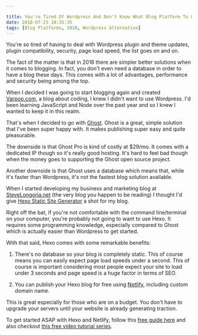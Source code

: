 ```yaml
---

title: You're Tired Of Wordpress And Don't Know What Blog Platform To Use
date: 2018-07-23 18:35:35
tags: [Blog Platforms, 2018, Wordpress Alternative]
---
```


You're so tired of having to deal with Wordpress plugin and theme updates, plugin compatibility, security, page load speed, the list goes on and on.

The fact of the matter is that in 2018 there are simpler better solutions when it comes to  blogging. In fact, you don't even need a database in order to have a blog these days. This comes with a lot of advantages, performance and security being among the top.

When I decided I was going to start blogging again and created [Varpop.com](Varpop.com), a blog about coding, I knew I didn't want to use Wordpress. I'd been learning JavaScript and Node over the past year and so I knew I wanted to keep it in this realm.

That's when I decided to go with [Ghost](Ghost.org). Ghost is a great, simple solution that I've been super happy with. It makes publishing super easy and quite pleasurable.

The downside is that Ghost Pro is kind of costly at $29/mo. It comes with a dedicated IP though so it's really good hosting. It's hard to feel bad though when the money goes to supporting the Ghost open source project.

Another downside is that Ghost uses a database which means that, while it's faster than Wordpress, it's not the fastest blog solution available.

When I started developing my business and marketing blog at [SteveLongoria.net](stevelongoria.net) (the very blog you happen to be reading) I thought I'd give [Hexo Static Site Generator](https://hexo.io/) a shot for my blog. 

Right off the bat, if you're not comfortable with the command line/terminal on your computer, you're probably not going to want to use Hexo. It requires some programming knowledge, especially compared to Ghost which is actually easier than Wordpress to get started.

With that said, Hexo comes with some remarkable benefits:

1. There's no database so your blog is completely static. This of course means you can  easily expect page load speeds under a second. This of course is important considering most people expect your site to load under 3 seconds and page speed is a huge factor in terms of SEO.

2. You can publish your Hexo blog for free using [Netlify](netlify.com), including custom domain name.

This is great especially for those who are on a budget. You don't have to upgrade your servers until your website is already generating traction.

To get started ASAP with Hexo and Netlify, follow this [free guide here](https://www.netlify.com/blog/2015/10/26/a-step-by-step-guide-hexo-on-netlify/) and also checkout [this free video tutorial series](https://www.youtube.com/playlist?list=PLLAZ4kZ9dFpOMJR6D25ishrSedvsguVSm).